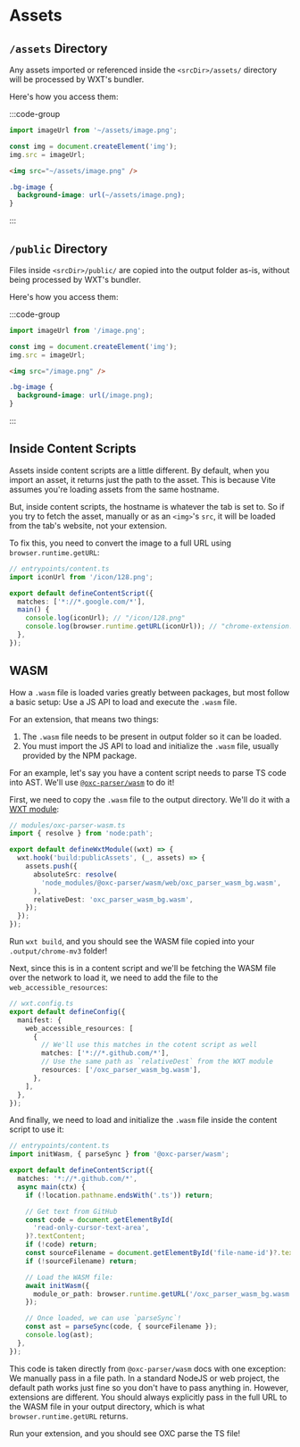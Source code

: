# Assets

## `/assets` Directory

Any assets imported or referenced inside the `<srcDir>/assets/` directory will be processed by WXT's bundler.

Here's how you access them:

:::code-group

```ts [JS]
import imageUrl from '~/assets/image.png';

const img = document.createElement('img');
img.src = imageUrl;
```

```html [HTML]
<img src="~/assets/image.png" />
```

```css [CSS]
.bg-image {
  background-image: url(~/assets/image.png);
}
```

:::

## `/public` Directory

Files inside `<srcDir>/public/` are copied into the output folder as-is, without being processed by WXT's bundler.

Here's how you access them:

:::code-group

```ts [JS]
import imageUrl from '/image.png';

const img = document.createElement('img');
img.src = imageUrl;
```

```html [HTML]
<img src="/image.png" />
```

```css [CSS]
.bg-image {
  background-image: url(/image.png);
}
```

:::

## Inside Content Scripts

Assets inside content scripts are a little different. By default, when you import an asset, it returns just the path to the asset. This is because Vite assumes you're loading assets from the same hostname.

But, inside content scripts, the hostname is whatever the tab is set to. So if you try to fetch the asset, manually or as an `<img>`'s `src`, it will be loaded from the tab's website, not your extension.

To fix this, you need to convert the image to a full URL using `browser.runtime.getURL`:

```ts
// entrypoints/content.ts
import iconUrl from '/icon/128.png';

export default defineContentScript({
  matches: ['*://*.google.com/*'],
  main() {
    console.log(iconUrl); // "/icon/128.png"
    console.log(browser.runtime.getURL(iconUrl)); // "chrome-extension://<id>/icon/128.png"
  },
});
```

## WASM

How a `.wasm` file is loaded varies greatly between packages, but most follow a basic setup: Use a JS API to load and execute the `.wasm` file.

For an extension, that means two things:

1. The `.wasm` file needs to be present in output folder so it can be loaded.
2. You must import the JS API to load and initialize the `.wasm` file, usually provided by the NPM package.

For an example, let's say you have a content script needs to parse TS code into AST. We'll use [`@oxc-parser/wasm`](https://www.npmjs.com/package/@oxc-parser/wasm) to do it!

First, we need to copy the `.wasm` file to the output directory. We'll do it with a [WXT module](/guide/essentials/wxt-modules):

```ts
// modules/oxc-parser-wasm.ts
import { resolve } from 'node:path';

export default defineWxtModule((wxt) => {
  wxt.hook('build:publicAssets', (_, assets) => {
    assets.push({
      absoluteSrc: resolve(
        'node_modules/@oxc-parser/wasm/web/oxc_parser_wasm_bg.wasm',
      ),
      relativeDest: 'oxc_parser_wasm_bg.wasm',
    });
  });
});
```

Run `wxt build`, and you should see the WASM file copied into your `.output/chrome-mv3` folder!

Next, since this is in a content script and we'll be fetching the WASM file over the network to load it, we need to add the file to the `web_accessible_resources`:

```ts
// wxt.config.ts
export default defineConfig({
  manifest: {
    web_accessible_resources: [
      {
        // We'll use this matches in the cotent script as well
        matches: ['*://*.github.com/*'],
        // Use the same path as `relativeDest` from the WXT module
        resources: ['/oxc_parser_wasm_bg.wasm'],
      },
    ],
  },
});
```

And finally, we need to load and initialize the `.wasm` file inside the content script to use it:

```ts
// entrypoints/content.ts
import initWasm, { parseSync } from '@oxc-parser/wasm';

export default defineContentScript({
  matches: '*://*.github.com/*',
  async main(ctx) {
    if (!location.pathname.endsWith('.ts')) return;

    // Get text from GitHub
    const code = document.getElementById(
      'read-only-cursor-text-area',
    )?.textContent;
    if (!code) return;
    const sourceFilename = document.getElementById('file-name-id')?.textContent;
    if (!sourceFilename) return;

    // Load the WASM file:
    await initWasm({
      module_or_path: browser.runtime.getURL('/oxc_parser_wasm_bg.wasm'),
    });

    // Once loaded, we can use `parseSync`!
    const ast = parseSync(code, { sourceFilename });
    console.log(ast);
  },
});
```

This code is taken directly from `@oxc-parser/wasm` docs with one exception: We manually pass in a file path. In a standard NodeJS or web project, the default path works just fine so you don't have to pass anything in. However, extensions are different. You should always explicitly pass in the full URL to the WASM file in your output directory, which is what `browser.runtime.getURL` returns.

Run your extension, and you should see OXC parse the TS file!
